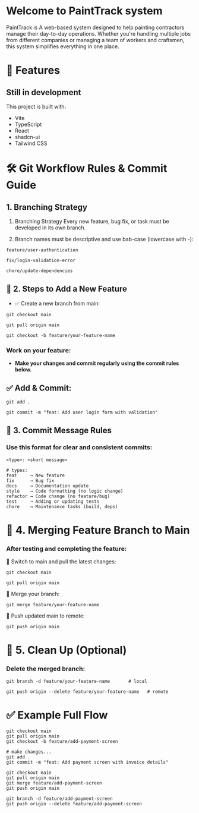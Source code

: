 # Welcome to PaintTrack system

PaintTrack is A web-based system designed to help painting contractors manage their day-to-day operations. Whether you're handling multiple jobs from different companies or managing a team of workers and craftsmen, this system simplifies everything in one place.

# 🌟 Features

## Still in development

This project is built with:

- Vite
- TypeScript
- React
- shadcn-ui
- Tailwind CSS

# 🛠️ Git Workflow Rules & Commit Guide

## 1. Branching Strategy

1.  Branching Strategy
    Every new feature, bug fix, or task must be developed in its own branch.

2.  Branch names must be descriptive and use bab-case (lowercase with -):

```
feature/user-authentication

fix/login-validation-error

chore/update-dependencies
```

## 🚀 2. Steps to Add a New Feature

- ✅ Create a new branch from main:

```
git checkout main

git pull origin main

git checkout -b feature/your-feature-name
```

### Work on your feature:

- **Make your changes and commit regularly using the commit rules below.**

## ✅ Add & Commit:

```
git add .

git commit -m "feat: Add user login form with validation"
```

## 🧾 3. Commit Message Rules

### Use this format for clear and consistent commits:

```
<type>: <short message>

# types:
feat     → New feature
fix      → Bug fix
docs     → Documentation update
style    → Code formatting (no logic change)
refactor → Code change (no feature/bug)
test     → Adding or updating tests
chore    → Maintenance tasks (build, deps)

```

# 🔀 4. Merging Feature Branch to Main

### After testing and completing the feature:

🔁 Switch to main and pull the latest changes:

```
git checkout main

git pull origin main
```

🔀 Merge your branch:

```
git merge feature/your-feature-name
```

🚀 Push updated main to remote:

```
git push origin main
```

# 🧹 5. Clean Up (Optional)

### Delete the merged branch:

```
git branch -d feature/your-feature-name       # local

git push origin --delete feature/your-feature-name   # remote
```

# ✅ Example Full Flow

```
git checkout main
git pull origin main
git checkout -b feature/add-payment-screen

# make changes...
git add .
git commit -m "feat: Add payment screen with invoice details"

git checkout main
git pull origin main
git merge feature/add-payment-screen
git push origin main

git branch -d feature/add-payment-screen
git push origin --delete feature/add-payment-screen

```
